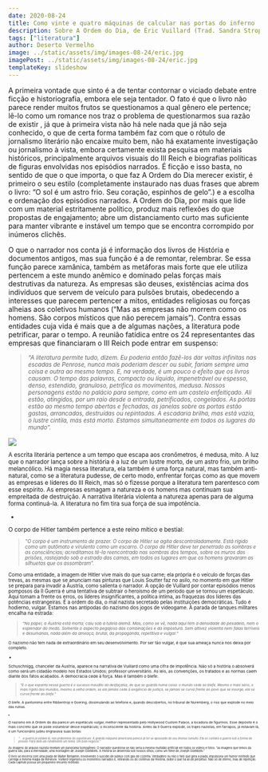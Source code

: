 ```yaml
---
date: 2020-08-24
title: Como vinte e quatro máquinas de calcular nas portas do inferno
description: Sobre A Ordem do Dia, de Éric Vuillard (Trad. Sandra Stroparo)
tags: ["literatura"]
author: Deserto Vermelho
image: ../static/assets/img/images-08-24/eric.jpg
imagePost: ../static/assets/img/images-08-24/eric.jpg
templateKey: slideshow
---
```



A primeira vontade que sinto é a de tentar contornar o viciado debate entre ficção e historiografia, embora ele seja tentador. O fato é que o livro não parece render muitos frutos se questionamos a qual gênero ele pertence; lê-lo como um romance nos traz o problema de questionarmos sua razão de existir , já que à primeira vista não há nele nada que já não seja conhecido, o que de certa forma também faz com que o rótulo de jornalismo literário não encaixe muito bem, não há exatamente investigação ou jornalismo à vista, embora certamente exista pesquisa em materiais históricos, principalmente arquivos visuais do III Reich e biografias políticas de figuras envolvidas nos episódios narrados. É ficção e isso basta, no sentido de que o que importa, o que faz A Ordem do Dia merecer existir, é primeiro o seu estilo (completamente instaurado nas duas frases que abrem o livro: “O sol é um astro frio. Seu coração, espinhos de gelo”.) e a escolha e ordenação dos episódios narrados. A Ordem do Dia, por mais que lide com um material estritamente político, produz mais reflexões do que propostas de engajamento; abre um distanciamento curto mas suficiente para manter vibrante e instável um tempo que se encontra corrompido por inúmeros clichês.

O que o narrador nos conta já é informação dos livros de História e documentos antigos, mas sua função é a de remontar, relembrar. Se essa função parece xamânica, também as metáforas mais forte que ele utiliza pertencem a este mundo anêmico e dominado pelas forças mais destrutivas da natureza. As empresas são deuses, existências acima dos indivíduos que servem de veículo para pulsões brutais, obedecendo a interesses que parecem pertencer a mitos, entidades religiosas ou forças alheias aos coletivos humanos (“Mas as empresas não morrem como os homens. São corpos místicos que não perecem jamais”). Contra essas entidades cuja vida é mais que a de algumas nações, a literatura pode petrificar, parar o tempo. A reunião fatídica entre os 24 representantes das empresas que financiaram o III Reich pode entrar em suspenso:

> <small><i>“A literatura permite tudo, dizem. Eu poderia então fazê-los dar voltas infinitas nas escadas de Penrose, nunca mais poderiam descer ou subir, fariam sempre uma coisa e outra ao mesmo tempo. E, na verdade, é um pouco o efeito que os livros causam. O tempo das palavras, compacto ou líquido, impenetrável ou espesso, denso, estendido, granuloso, petrifica os movimentos, medusa. Nossos personagens estão no palácio para sempre, como em um castelo enfeitiçado. Ali estão, atingidos, por um raio desde a entrada, petrificados, congelados. As portas estão ao mesmo tempo abertas e fechadas, as janelas sobre as portas estão gastas, arrancadas, destruídas ou repintadas. A escadaria brilha, mas está vazia, o lustre cintila, mas está morto. Estamos simultaneamente em todos os lugares do mundo”.</i>

![](https://miro.medium.com/max/700/0*3NsLMM1h6py9J5HF.jpg)

A escrita literária pertence a um tempo que escapa aos cronômetros, é medusa, mito. A luz que o narrador lança sobre a história é a luz de um lustre morto, de um astro frio, um brilho melancólico. Há magia nessa literatura, ela também é uma força natural, mas também anti-natural, como se a literatura pudesse, de certo modo, enfrentar forças como as que movem as empresas e líderes do III Reich, mas só o fizesse porque a literatura tem parentesco com esse espírito. As empresas esmagam a natureza e os homens mas continuam sua empreitada de destruição. A narrativa literária violenta a natureza apenas para de alguma forma continuá-la. A literatura no fim tira sua força de sua impotência.

*
O corpo de Hitler também pertence a este reino mítico e bestial:

> <small><i>“O corpo é um instrumento de prazer. O corpo de Hitler se agita descontroladamente. Está rígido como um autômato e virulento como um escarro. O corpo de Hitler deve ter penetrado as sombras e as consciências; acreditamos tê-la reencontrado nas sombras dos tempos, sobre os muros das prisões, rastejando sob o estrado das camas, em todos os lugares em que os homens gravaram as silhuetas que os assombram”.</i>

Como uma entidade, a imagem de Hitler vive mais do que sua carne; ela própria é o veículo de forças das trevas, as mesmas que se anunciam nas pinturas que Louis Soutter faz no asilo, no momento em que Hitler se prepara para invadir a Áustria, como salienta o narrador.
A opção de Vuillard por contar episódios menos pomposos da II Guerra é uma tentativa de subtrair o heroísmo de um período que se tornou um espetáculo. Aqui tomam a frente os erros, os líderes insignificantes, a política íntima, as fraquezas dos líderes das potências estrangeiras. É a ordem do dia, o mal nazista secretado pelas instituições democráticas. Tudo é hodierno, vulgar. Estamos nas antípodas do nazismo dos jogos de videogame. A parada de tanques militares encalha na estrada:

> <small><i>“No papel, a Áustria está morta; caiu sob a tutela alemã. Mas, como se vê, nada aqui tem a densidade do pesadelo, nem o esplendor do medo. Somente o aspecto pegajoso das combinações e da impostura. Sem altivez violenta nem falas terríveis e desumanas, nada além da ameaça, brutal, da propaganda, repetitiva e vulgar.”</i>

O nazismo não tem nada de extraordinário em seu desenvolvimento. Por ser tão vulgar, é que sua ameaça nunca nos deixa por completo.

*
Schuschnigg, chanceler da Áustria, aparece na narrativa de Vuillard como uma cifra de impotência. Não só a história o absolverá como será um cidadão modelo nos Estados Unidos; professor universitário. As leis, as convenções, os tratados e as normas caem diante dos fatos acabados. A democracia cede à força. Mas é também o blefe:

> <small><i> “E o que espanta nessa guerra é o sucesso inaudito da desfaçatez, do que se guarda numa coisa: o mundo cede ao blefe. Mesmo o mais sério, o mais rígido dos mundos, mesmo a velha ordem, se ela jamais cede à exigência de justiça, se jamais se curva frente ao povo que se insurge, ela se curva frente ao blefe.”</i>

O blefe. A pantomima entre Ribbentrop e Goering, dissimulando ao telefone e, quando descobertos, no tribunal de Nuremberg, o riso que explode no meio das ruínas.

*

O nazismo em A Ordem do dia parece um espetáculo vulgar, melhor representado pelo Hollywood Custom Palace, a locadora de figurinos. Esse depósito é o mais concreto que se pode vislumbrar desse espetáculo; o inconsciente da história. Antes da II Guerra explodir, os trajes nazistas, em farrapos, já estavam lá, e um funcionário judeu engraxava suas botas:

> <small><i> “… a guerra já estava lá, nas prateleiras do espetáculo. A grande máquina americana parece já ter se apossado de seu imenso tumulto. Ela só contará a guerra sob a forma de proeza. Fará dela um rendimento um tema. Um bom negócio.”</i>

As imagens do arquivo nazista revelam um panorama homogêneo. O narrador questiona se não seria a mesma multidão artificial em todos os vídeos e fotos: “as imagens que temos da guerra são, para a eternidade, uma montagem de Joseph Goebbels. A História se desenrola sob nossos olhos, como um filme de Joseph Goebbels.”

O livro se encerra com uma piada de Walter Benjamin, envolvendo o suicídio de judeus com gás de cozinha. Verdadeiro ou não o fato que gera a piada, impulsiona um humor mórbido que carrega a mesma magia da literatura. Vuillard organizou os momentos narrados e, retirando-os do contínuo da História, exibe o que há ali de perpétuo. Não só de eterno, mas de repetição. Cada capítulo possui um pequenino encanto mórbido.